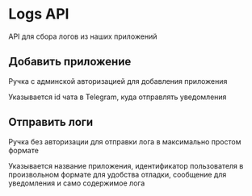 # Logs API

API для сбора логов из наших приложений

## Добавить приложение

Ручка с админской авторизацией для добавления приложения

Указывается id чата в Telegram, куда отправлять уведомления

## Отправить логи

Ручка без авторизации для отправки лога в максимально простом формате

Указывается название приложения, идентификатор пользователя в произвольном формате для удобства отладки,
сообщение для уведомления и само содержимое лога
